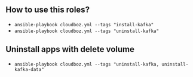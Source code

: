 ## How to use this roles?
- `ansible-playbook cloudboz.yml --tags "install-kafka"`
- `ansible-playbook cloudboz.yml --tags "uninstall-kafka"`

## Uninstall apps with delete volume
- `ansible-playbook cloudboz.yml --tags "uninstall-kafka, uninstall-kafka-data"`